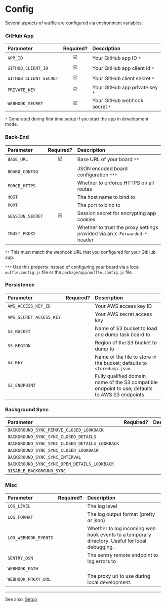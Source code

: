 # Config

Several aspects of [wuffle](https://wuffle.dev) are configured via environment variables:

### GitHub App

| Parameter | Required? | Description |
| :--- | :---: |:--- |
| `APP_ID` | :ballot_box_with_check: | Your GitHub app ID `*` |
| `GITHUB_CLIENT_ID` | :ballot_box_with_check: | Your GitHub app client id `*` |
| `GITHUB_CLIENT_SECRET` | :ballot_box_with_check: | Your GitHub client secret `*` |
| `PRIVATE_KEY` | :ballot_box_with_check: | Your GitHub app private key `*` |
| `WEBHOOK_SECRET` | :ballot_box_with_check: | Your GitHub webhook secret `*` |

`*` Generated during first time setup if you start the app in development mode.


### Back-End

| Parameter | Required? | Description |
| :--- | :---: |:--- |
| `BASE_URL` | :ballot_box_with_check: | Base URL of your board `**` |
| `BOARD_CONFIG` | | JSON encoded board configuration `***` |
| `FORCE_HTTPS` | | Whether to enforce HTTPS on all routes |
| `HOST` | | The host name to bind to |
| `PORT` | | The port to bind to |
| `SESSION_SECRET` | :ballot_box_with_check: | Session secret for encrypting app cookies |
| `TRUST_PROXY` | | Whether to trust the proxy settings provided via an `X-Forwarded-*` header |

`**` This must match the webhook URL that you configured for your GitHub app.

`***` Use this property instead of configuring your board via a local `wuffle.config.js` file or the `package/app/wuffle.config.js` file.


### Persistence

| Parameter | Required? | Description |
| :--- | :---: |:--- |
| `AWS_ACCESS_KEY_ID` |  | Your AWS access key ID |
| `AWS_SECRET_ACCESS_KEY` |  | Your AWS secret access key |
| `S3_BUCKET` |  | Name of S3 bucket to load and dump task board to |
| `S3_REGION` |  | Region of the S3 bucket to dump to |
| `S3_KEY` |  | Name of the file to store in the bucket; defaults to `storedump.json` |
| `S3_ENDPOINT` |  | Fully qualified domain name of the S3 compatible endpoint to use; defaults to AWS S3 endpoints |


### Background Sync

| Parameter | Required? | Description |
| :--- | :---: | :--- |
| `BACKGROUND_SYNC_REMOVE_CLOSED_LOOKBACK` | | |
| `BACKGROUND_SYNC_SYNC_CLOSED_DETAILS` | | |
| `BACKGROUND_SYNC_SYNC_CLOSED_DETAILS_LOOKBACK` | | |
| `BACKGROUND_SYNC_SYNC_CLOSED_LOOKBACK` | | |
| `BACKGROUND_SYNC_SYNC_INTERVAL` | | |
| `BACKGROUND_SYNC_SYNC_OPEN_DETAILS_LOOKBACK` | | |
| `DISABLE_BACKGROUND_SYNC` | | |


### Misc

| Parameter | Required? | Description |
| :--- | :---: | :--- |
| `LOG_LEVEL` | | The log level |
| `LOG_FORMAT` | | The log output format (pretty or json) |
| `LOG_WEBHOOK_EVENTS` | | Whether to log incoming web hook events to a temporary directory. Useful for local debugging. |
| `SENTRY_DSN` | | The sentry remote endpoint to log errors to |
| `WEBHOOK_PATH` | | |
| `WEBHOOK_PROXY_URL` | | The proxy url to use during local development. |


---

See also: [Setup](./SETUP.md)
